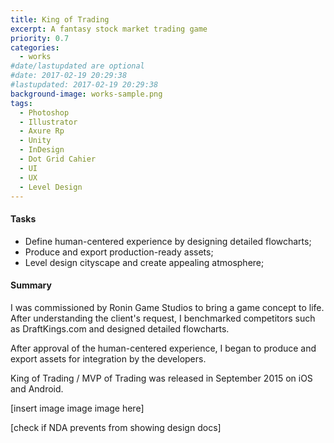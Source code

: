 ```yaml
---
title: King of Trading
excerpt: A fantasy stock market trading game
priority: 0.7
categories:
  - works
#date/lastupdated are optional
#date: 2017-02-19 20:29:38
#lastupdated: 2017-02-19 20:29:38
background-image: works-sample.png
tags:
  - Photoshop
  - Illustrator
  - Axure Rp
  - Unity
  - InDesign
  - Dot Grid Cahier
  - UI
  - UX
  - Level Design
---
```


#### Tasks

- Define human-centered experience by designing detailed flowcharts;
- Produce and export production-ready assets;
- Level design cityscape and create appealing atmosphere;

#### Summary

I was commissioned by Ronin Game Studios to bring a game concept to life. After understanding the client's request, I benchmarked competitors such as DraftKings.com and designed detailed flowcharts.

After approval of the human-centered experience, I began to produce and export assets for integration by the developers.

King of Trading / MVP of Trading was released in September 2015 on iOS and Android.

[insert image image image here]

[check if NDA prevents from showing design docs]
